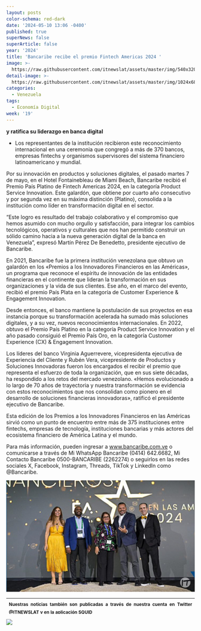 ```yaml
---
layout: posts
color-schema: red-dark
date: '2024-05-10 13:06 -0400'
published: true
superNews: false
superArticle: false
year: '2024'
title: 'Bancaribe recibe el premio Fintech Americas 2024 '
image: >-
  https://raw.githubusercontent.com/itnewslat/assets/master/img/540x320/Premio-Bancaribe-p.jpg
detail-image: >-
  https://raw.githubusercontent.com/itnewslat/assets/master/img/1024x680/Premio-Bancaribe-g.jpg
categories:
  - Venezuela
tags:
  - Economía Digital
week: '19'
---
```

**y ratifica su liderazgo en banca digital**

- Los representantes de la institución recibieron este reconocimiento internacional en una ceremonia que congregó a más de 370  bancos, empresas fintechs y organismos supervisores del sistema financiero latinoamericano y mundial.

Por su innovación en productos y soluciones digitales, el pasado martes 7 de mayo, en el Hotel Fontainebleau de Miami Beach, Bancaribe recibió el Premio País Platino de Fintech Americas 2024, en la categoría Product Service Innovation. Este galardón, que obtiene por cuarto año consecutivo y por segunda vez en su máxima distinción (Platino), consolida a la institución como líder en transformación digital en el sector.

“Este logro es resultado del trabajo colaborativo y el compromiso que hemos asumido con mucho orgullo y satisfacción, para integrar los cambios tecnológicos, operativos y culturales que nos han permitido construir un sólido camino hacia a la nueva generación digital de la banca en Venezuela”, expresó Martín Pérez De Benedetto, presidente ejecutivo de Bancaribe. 

En 2021, Bancaribe fue la primera institución venezolana que obtuvo un galardón en los «Premios a los Innovadores Financieros en las Américas», un programa que reconoce el espíritu de innovación de las entidades financieras en el continente que lideran la transformación en sus organizaciones y la vida de sus clientes. Ese año,  en el marco del evento, recibió el premio País Plata en la categoría de Customer Experience & Engagement Innovation. 

Desde entonces, el banco mantiene la postulación de sus proyectos en esa instancia porque su transformación acelerada ha sumado más soluciones digitales, y a su vez, nuevos reconocimientos internacionales. En 2022, obtuvo el Premio País Platino en la categoría Product Service Innovation y el año pasado consiguió el Premio País Oro, en la categoría Customer Experience (CX) & Engagement Innovation.

Los líderes del banco Virginia Aguerrevere, vicepresidenta ejecutiva de Experiencia del Cliente y Rubén Vera, vicepresidente de Productos y Soluciones Innovadoras fueron los encargados el recibir el premio que representa el esfuerzo de toda la organización, que en sus siete décadas, ha respondido a los retos del mercado venezolano. «Hemos evolucionado a lo largo de 70 años de trayectoria y nuestra transformación se evidencia con estos reconocimientos que nos consolidan como pionero en el desarrollo de soluciones financieras innovadoras», ratificó el presidente ejecutivo de Bancaribe. 

Esta edición de los Premios a los Innovadores Financieros en las Américas sirvió como un punto de encuentro entre más de 375 instituciones entre fintechs, empresas de tecnología, instituciones bancarias y más actores del ecosistema financiero de América Latina y el mundo.

Para más información, pueden ingresar a www.bancaribe.com.ve o comunicarse a través de Mi WhatsApp Bancaribe (0414) 642.6682, Mi Contacto Bancaribe 0500-BANCARIBE (2262274) o seguirlos en las redes sociales X, Facebook, Instagram, Threads, TikTok y LinkedIn como @Bancaribe.

![](https://raw.githubusercontent.com/itnewslat/assets/master/img/540x320/Premio-Bancaribe-p.jpg)

<table style="height: 42px;" width="569">
<tbody>
<tr>
<td style="text-align: justify;"><sub><strong>Nuestras noticias también son publicadas a través de nuestra cuenta en Twitter <a href="https://twitter.com/itnewslat?lang=es">@ITNEWSLAT</a> y en la aplicación <a href="https://squidapp.co/en/">SQUID</a></strong></sub></td>
</tr>
</tbody>
</table>

<img src="https://tracker.metricool.com/c3po.jpg?hash=56f88a41e39ab42c063cc51676587a04"/>
